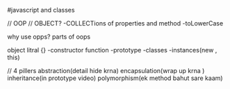 #javascript and classes


// OOP 
// OBJECT?
-COLLECTions of properties and method
-toLowerCase

why use opps?
parts of oops

object litral
{}
-constructor function
-prototype
-classes
-instances(new , this)


// 4 pillers
abstraction(detail hide krna)
encapsulation(wrap up krna )
inheritance(in prototype video)
polymorphism(ek method bahut sare kaam)


